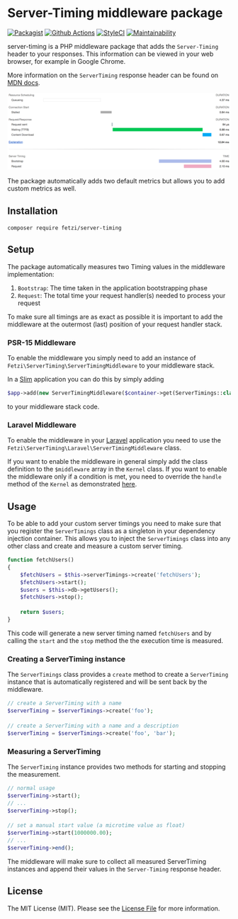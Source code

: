 # Server-Timing middleware package

[![Packagist](https://img.shields.io/packagist/v/fetzi/server-timing.svg?style=flat-square)](https://packagist.org/packages/fetzi/server-timing)
[![Github Actions](https://github.com/fetzi/server-timing/workflows/Build/badge.svg)](https://github.com/fetzi/server-timing/actions)
[![StyleCI](https://github.styleci.io/repos/226304794/shield?branch=master)](https://github.styleci.io/repos/226304794)
[![Maintainability](https://api.codeclimate.com/v1/badges/2c7c70c0e2d41962167c/maintainability)](https://codeclimate.com/github/fetzi/server-timing/maintainability)

server-timing is a PHP middleware package that adds the `Server-Timing` header to your responses. This information can be viewed in your web browser, for example in Google Chrome.

More information on the `ServerTiming` response header can be found on [MDN docs](https://developer.mozilla.org/en-US/docs/Web/HTTP/Headers/Server-Timing).

![](static/server-timing.png)

The package automatically adds two default metrics but allows you to add custom metrics as well.

## Installation

```
composer require fetzi/server-timing
```

## Setup
The package automatically measures two Timing values in the middleware implementation:

1. `Bootstrap`: The time taken in the application bootstrapping phase
2. `Request`: The total time your request handler(s) needed to process your request

To make sure all timings are as exact as possible it is important to add the middleware at the outermost (last) position of your request handler stack.

### PSR-15 Middleware
To enable the middleware you simply need to add an instance of `Fetzi\ServerTiming\ServerTimingMiddleware` to your middleware stack.

In a [Slim](http://www.slimframework.com/) application you can do this by simply adding

```php
$app->add(new ServerTimingMiddleware($container->get(ServerTimings::class)));
```

to your middleware stack code.

### Laravel Middleware

To enable the middleware in your [Laravel](https://laravel.com/) application you need to use the `Fetzi\ServerTiming\Laravel\ServerTimingMiddleware` class.

If you want to enable the middleware in general simply add the class definition to the `$middleware` array in the `Kernel` class. If you want to enable the middleware only if a condition is met, you need to override the `handle` method of the `Kernel` as demonstrated [here](https://paste.laravel.io/KkeVq).

## Usage

To be able to add your custom server timings you need to make sure that you register the `ServerTimings` class as a singleton in your dependency injection container. This allows you to inject the `ServerTimings` class into any other class and create and measure a custom server timing.

```php
function fetchUsers()
{
    $fetchUsers = $this->serverTimings->create('fetchUsers');
    $fetchUsers->start();
    $users = $this->db->getUsers();
    $fetchUsers->stop();

    return $users;
}
```

This code will generate a new server timing named `fetchUsers` and by calling the `start` and the `stop` method the the execution time is measured.

### Creating a ServerTiming instance
The `ServerTimings` class provides a `create` method to create a `ServerTiming` instance that is automatically registered and will be sent back by the middleware.

```php
// create a ServerTiming with a name
$serverTiming = $serverTimings->create('foo');

// create a ServerTiming with a name and a description
$serverTiming = $serverTimings->create('foo', 'bar');
```

### Measuring a ServerTiming
The `ServerTiming` instance provides two methods for starting and stopping the measurement.

```php
// normal usage
$serverTiming->start();
// ...
$serverTiming->stop();

// set a manual start value (a microtime value as float)
$serverTiming->start(1000000.00);
// ...
$serverTiming->end();
```

The middleware will make sure to collect all measured ServerTiming instances and append their values in the `Server-Timing` response header.

## License

The MIT License (MIT). Please see the [License File](LICENSE) for more information.